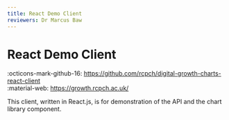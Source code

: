 ```yaml
---
title: React Demo Client
reviewers: Dr Marcus Baw
---
```


# React Demo Client

:octicons-mark-github-16: https://github.com/rcpch/digital-growth-charts-react-client  
:material-web: https://growth.rcpch.ac.uk/  


This client, written in React.js, is for demonstration of the API and the chart library component.
